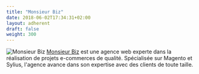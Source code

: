 ```yaml
---
title: "Monsieur Biz"
date: 2018-06-02T17:34:31+02:00
layout: adherent
draft: false
weight: 300
---
```


![Monsieur Biz](https://raw.githubusercontent.com/opengento/site-opengento/master/static/img/partners/MonsieurBiz-150x75.jpg "Monsieur Biz")
[Monsieur Biz](https://monsieurbiz.com/) est une agence web experte dans la réalisation de projets e-commerces de qualité. Spécialisée sur Magento et Sylius, l'agence avance dans son expertise avec des clients de toute taille.